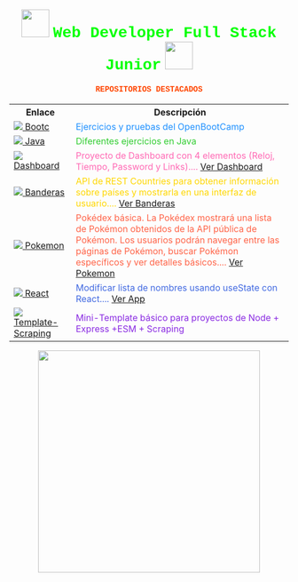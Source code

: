 <h1 align="center">
  <img src="https://raw.githubusercontent.com/gist/ManulMax/2d20af60d709805c55fd784ca7cba4b9/raw/bcfeac7604f674ace63623106eb8bb8471d844a6/github.gif" width="50px" height="50px">
  <font face="Courier New" color="#00FF00">Web Developer Full Stack Junior</font>
  <img src="https://raw.githubusercontent.com/gist/ManulMax/2d20af60d709805c55fd784ca7cba4b9/raw/bcfeac7604f674ace63623106eb8bb8471d844a6/github.gif" width="50px" height="50px">
</h1>

<h4 align="center">
  <font face="Courier New" color="#FF4500">REPOSITORIOS DESTACADOS</font>
</h4>

<table align="center">
  <tr>
    <th>Enlace</th>
    <th>Descripción</th>
  </tr>
  <tr>
    <td><a href="https://github.com/JuanjDes/BootC"><img src="https://img.icons8.com/color/48/000000/boot.png"/> Bootc</a></td>
    <td><font color="#1E90FF">Ejercicios y pruebas del OpenBootCamp</font></td>
  </tr>
  <tr>
    <td><a href="https://github.com/JuanjDes/Solved_exercises"><img src="https://img.icons8.com/color/48/000000/java-coffee-cup-logo.png"/> Java</a></td>
    <td><font color="#32CD32">Diferentes ejercicios en Java</font></td>
  </tr>
  <tr>
    <td><a href="https://github.com/JuanjDes/project-break-dashboard"><img src="https://img.icons8.com/color/48/000000/dashboard.png"/> Dashboard</a></td>
    <td><font color="#FF69B4">Proyecto de Dashboard con 4 elementos (Reloj, Tiempo, Password y Links).... <a href="https://juanjdes.github.io/project-break-dashboard/">Ver Dashboard</a></font></td>
  </tr>
  <tr>
    <td><a href="https://github.com/JuanjDes/diversion-con-banderas"><img src="https://img.icons8.com/color/48/000000/flag.png"/> Banderas</a></td>
    <td><font color="#FFD700">API de REST Countries para obtener información sobre países y mostrarla en una interfaz de usuario.... <a href="https://juanjdes.github.io/diversion-con-banderas/">Ver Banderas</a></font></td>
  </tr>
  <tr>
    <td><a href="https://github.com/JuanjDes/fetch-async-await"><img src="https://img.icons8.com/color/48/000000/pokemon.png"/> Pokemon</a></td>
    <td><font color="#FF6347">Pokédex básica. La Pokédex mostrará una lista de Pokémon obtenidos de la API pública de Pokémon. Los usuarios podrán navegar entre las páginas de Pokémon, buscar Pokémon específicos y ver detalles básicos.... <a href="https://juanjdes.github.io/fetch-async-await/">Ver Pokemon</a></font></td>
  </tr>
  <tr>
    <td><a href="https://github.com/JuanjDes/ejercicio-useState"><img src="https://img.icons8.com/color/48/000000/react-native.png"/> React</a></td>
    <td><font color="#4169E1">Modificar lista de nombres usando useState con React.... <a href="https://juanjdes.github.io/ejercicio-useState">Ver App</a></font></td>
  </tr>
  <tr>
    <td><a href="https://github.com/JuanjDes/template-scraping"><img src="https://img.icons8.com/color/48/000000/web-scraper.png"/> Template-Scraping</a></td>
    <td><font color="#8A2BE2">Mini-Template básico para proyectos de Node + Express +ESM + Scraping</font></td>
  </tr>
</table>

<p align="center">
  <img src="https://i.imgur.com/4M7IWwP.gif" width="400px">
</p>
